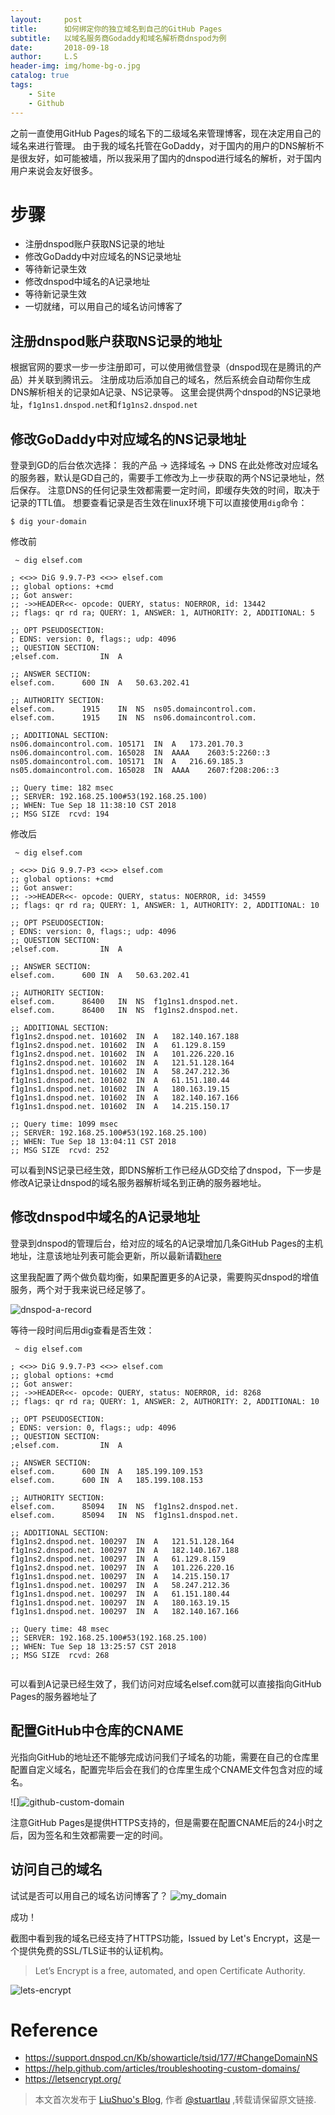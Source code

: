```yaml
---
layout:     post
title:      如何绑定你的独立域名到自己的GitHub Pages
subtitle:   以域名服务商Godaddy和域名解析商dnspod为例
date:       2018-09-18
author:     L.S
header-img: img/home-bg-o.jpg
catalog: true
tags:
    - Site
    - Github
---
```


之前一直使用GitHub Pages的域名下的二级域名来管理博客，现在决定用自己的域名来进行管理。
由于我的域名托管在GoDaddy，对于国内的用户的DNS解析不是很友好，如可能被墙，所以我采用了国内的dnspod进行域名的解析，对于国内用户来说会友好很多。
# 步骤
- 注册dnspod账户获取NS记录的地址
- 修改GoDaddy中对应域名的NS记录地址
- 等待新记录生效
- 修改dnspod中域名的A记录地址
- 等待新记录生效
- 一切就绪，可以用自己的域名访问博客了

## 注册dnspod账户获取NS记录的地址
根据官网的要求一步一步注册即可，可以使用微信登录（dnspod现在是腾讯的产品）并关联到腾讯云。
注册成功后添加自己的域名，然后系统会自动帮你生成DNS解析相关的记录如A记录、NS记录等。
这里会提供两个dnspod的NS记录地址，`f1g1ns1.dnspod.net`和`f1g1ns2.dnspod.net`

## 修改GoDaddy中对应域名的NS记录地址
登录到GD的后台依次选择： 我的产品 -> 选择域名 -> DNS
在此处修改对应域名的服务器，默认是GD自己的，需要手工修改为上一步获取的两个NS记录地址，然后保存。
注意DNS的任何记录生效都需要一定时间，即缓存失效的时间，取决于记录的TTL值。
想要查看记录是否生效在linux环境下可以直接使用`dig`命令：

    $ dig your-domain
    
修改前

```
 ~ dig elsef.com

; <<>> DiG 9.9.7-P3 <<>> elsef.com
;; global options: +cmd
;; Got answer:
;; ->>HEADER<<- opcode: QUERY, status: NOERROR, id: 13442
;; flags: qr rd ra; QUERY: 1, ANSWER: 1, AUTHORITY: 2, ADDITIONAL: 5

;; OPT PSEUDOSECTION:
; EDNS: version: 0, flags:; udp: 4096
;; QUESTION SECTION:
;elsef.com.			IN	A

;; ANSWER SECTION:
elsef.com.		600	IN	A	50.63.202.41

;; AUTHORITY SECTION:
elsef.com.		1915	IN	NS	ns05.domaincontrol.com.
elsef.com.		1915	IN	NS	ns06.domaincontrol.com.

;; ADDITIONAL SECTION:
ns06.domaincontrol.com.	105171	IN	A	173.201.70.3
ns06.domaincontrol.com.	165028	IN	AAAA	2603:5:2260::3
ns05.domaincontrol.com.	105171	IN	A	216.69.185.3
ns05.domaincontrol.com.	165028	IN	AAAA	2607:f208:206::3

;; Query time: 182 msec
;; SERVER: 192.168.25.100#53(192.168.25.100)
;; WHEN: Tue Sep 18 11:38:10 CST 2018
;; MSG SIZE  rcvd: 194
```

修改后

```
 ~ dig elsef.com

; <<>> DiG 9.9.7-P3 <<>> elsef.com
;; global options: +cmd
;; Got answer:
;; ->>HEADER<<- opcode: QUERY, status: NOERROR, id: 34559
;; flags: qr rd ra; QUERY: 1, ANSWER: 1, AUTHORITY: 2, ADDITIONAL: 10

;; OPT PSEUDOSECTION:
; EDNS: version: 0, flags:; udp: 4096
;; QUESTION SECTION:
;elsef.com.			IN	A

;; ANSWER SECTION:
elsef.com.		600	IN	A	50.63.202.41

;; AUTHORITY SECTION:
elsef.com.		86400	IN	NS	f1g1ns1.dnspod.net.
elsef.com.		86400	IN	NS	f1g1ns2.dnspod.net.

;; ADDITIONAL SECTION:
f1g1ns2.dnspod.net.	101602	IN	A	182.140.167.188
f1g1ns2.dnspod.net.	101602	IN	A	61.129.8.159
f1g1ns2.dnspod.net.	101602	IN	A	101.226.220.16
f1g1ns2.dnspod.net.	101602	IN	A	121.51.128.164
f1g1ns1.dnspod.net.	101602	IN	A	58.247.212.36
f1g1ns1.dnspod.net.	101602	IN	A	61.151.180.44
f1g1ns1.dnspod.net.	101602	IN	A	180.163.19.15
f1g1ns1.dnspod.net.	101602	IN	A	182.140.167.166
f1g1ns1.dnspod.net.	101602	IN	A	14.215.150.17

;; Query time: 1099 msec
;; SERVER: 192.168.25.100#53(192.168.25.100)
;; WHEN: Tue Sep 18 13:04:11 CST 2018
;; MSG SIZE  rcvd: 252
```

可以看到NS记录已经生效，即DNS解析工作已经从GD交给了dnspod，下一步是修改A记录让dnspod的域名服务器解析域名到正确的服务器地址。

## 修改dnspod中域名的A记录地址
登录到dnspod的管理后台，给对应的域名的A记录增加几条GitHub Pages的主机地址，注意该地址列表可能会更新，所以最新请戳[here](https://help.github.com/articles/troubleshooting-custom-domains/)

这里我配置了两个做负载均衡，如果配置更多的A记录，需要购买dnspod的增值服务，两个对于我来说已经足够了。

![dnspod-a-record](http://stuartlau.github.io/img/in-post/dnspod-a-record.jpg)

等待一段时间后用dig查看是否生效：

```
 ~ dig elsef.com

; <<>> DiG 9.9.7-P3 <<>> elsef.com
;; global options: +cmd
;; Got answer:
;; ->>HEADER<<- opcode: QUERY, status: NOERROR, id: 8268
;; flags: qr rd ra; QUERY: 1, ANSWER: 2, AUTHORITY: 2, ADDITIONAL: 10

;; OPT PSEUDOSECTION:
; EDNS: version: 0, flags:; udp: 4096
;; QUESTION SECTION:
;elsef.com.			IN	A

;; ANSWER SECTION:
elsef.com.		600	IN	A	185.199.109.153
elsef.com.		600	IN	A	185.199.108.153

;; AUTHORITY SECTION:
elsef.com.		85094	IN	NS	f1g1ns2.dnspod.net.
elsef.com.		85094	IN	NS	f1g1ns1.dnspod.net.

;; ADDITIONAL SECTION:
f1g1ns2.dnspod.net.	100297	IN	A	121.51.128.164
f1g1ns2.dnspod.net.	100297	IN	A	182.140.167.188
f1g1ns2.dnspod.net.	100297	IN	A	61.129.8.159
f1g1ns2.dnspod.net.	100297	IN	A	101.226.220.16
f1g1ns1.dnspod.net.	100297	IN	A	14.215.150.17
f1g1ns1.dnspod.net.	100297	IN	A	58.247.212.36
f1g1ns1.dnspod.net.	100297	IN	A	61.151.180.44
f1g1ns1.dnspod.net.	100297	IN	A	180.163.19.15
f1g1ns1.dnspod.net.	100297	IN	A	182.140.167.166

;; Query time: 48 msec
;; SERVER: 192.168.25.100#53(192.168.25.100)
;; WHEN: Tue Sep 18 13:25:57 CST 2018
;; MSG SIZE  rcvd: 268


```
可以看到A记录已经生效了，我们访问对应域名elsef.com就可以直接指向GitHub Pages的服务器地址了

## 配置GitHub中仓库的CNAME
光指向GitHub的地址还不能够完成访问我们子域名的功能，需要在自己的仓库里配置自定义域名，配置完毕后会在我们的仓库里生成个CNAME文件包含对应的域名。

![]![github-custom-domain](http://stuartlau.github.io/img/in-post/github-custom-domain.jpg)

注意GitHub Pages是提供HTTPS支持的，但是需要在配置CNAME后的24小时之后，因为签名和生效都需要一定的时间。

## 访问自己的域名
试试是否可以用自己的域名访问博客了？
![my_domain](http://stuartlau.github.io/img/in-post/about-me-screenshot.jpg)

成功！

截图中看到我的域名已经支持了HTTPS功能，Issued by Let's Encrypt，这是一个提供免费的SSL/TLS证书的认证机构。

> Let’s Encrypt is a free, automated, and open Certificate Authority.

![lets-encrypt](http://stuartlau.github.io/img/in-post/lets-encrypt.jpg)

# Reference
- https://support.dnspod.cn/Kb/showarticle/tsid/177/#ChangeDomainNS
- https://help.github.com/articles/troubleshooting-custom-domains/
- https://letsencrypt.org/

> 本文首次发布于 [LiuShuo's Blog](https://liushuo.me), 作者 [@stuartlau](http://github.com/stuartlau) ,转载请保留原文链接.

